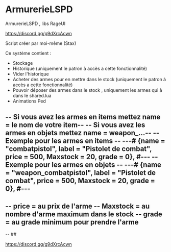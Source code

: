 # ArmurerieLSPD

ArmurerieLSPD , libs RageUI

https://discord.gg/g9dXrcAcwn

Script créer par moi-même (Stax)


Ce système contient : 
  - Stockage 
  - Historique (uniquement le patron à accès a cette fonctionnalité)
  - Vider l'historique 
  - Acheter des armes pour en mettre dans le stock (uniquement le patron à accès a cette fonctionnalité)
  - Pouvoir déposer des armes dans le stock , uniquement les armes qui à dans le shared.lua 
  - Animations Ped

-- Si vous avez les armes en items mettez name = le nom de votre item--
-- Si vous avez les armes en objets mettez name = weapon_...-- 
-- Exemple pour les armes en items -- 
---# {name = "combatpistol", label = "Pistolet de combat", price = 500, Maxstock = 20, grade = 0}, #---
-- Exemple pour les armes en objets --
---# {name = "weapon_combatpistol", label = "Pistolet de combat", price = 500, Maxstock = 20, grade = 0}, #---
-----
-- price = au prix de l'arme 
-- Maxstock = au nombre d'arme maximum dans le stock
-- grade = au grade minimum pour prendre l'arme
-----
-- ##

https://discord.gg/g9dXrcAcwn 

